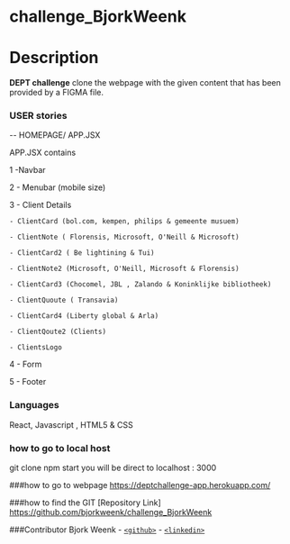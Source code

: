 # challenge_BjorkWeenk

# Description

**DEPT challenge** clone the webpage with the given content that has been provided by a FIGMA file. 

### USER stories
-- HOMEPAGE/ APP.JSX 

APP.JSX contains

1 -Navbar 

2 - Menubar (mobile size)

3 - Client Details

    - ClientCard (bol.com, kempen, philips & gemeente musuem)
    
    - ClientNote ( Florensis, Microsoft, O'Neill & Microsoft)
    
    - ClientCard2 ( Be lightining & Tui)
    
    - ClientNote2 (Microsoft, O'Neill, Microsoft & Florensis)
    
    - ClientCard3 (Chocomel, JBL , Zalando & Koninklijke bibliotheek)
    
    - ClientQuoute ( Transavia)
    
    - ClientCard4 (Liberty global & Arla)
    
    - ClientQoute2 (Clients)
    
    - ClientsLogo
    
4 - Form

5 - Footer 

### Languages
React, Javascript , HTML5 & CSS

### how to go to local host 
git clone 
npm start 
you will be direct to localhost : 3000

###how to go to webpage 
https://deptchallenge-app.herokuapp.com/

###how to find the GIT 
[Repository Link] https://github.com/bjorkweenk/challenge_BjorkWeenk

###Contributor 
Bjork Weenk - [`<github>`](https://github.com/bjorkweenk) - [`<linkedin>`](https://www.linkedin.com/in/wuqingguibjork/)
   
